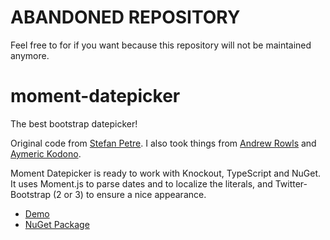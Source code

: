 ABANDONED REPOSITORY
===================

Feel free to for if you want because this repository will not be maintained anymore.


moment-datepicker
=================

The best bootstrap datepicker!

Original code from [Stefan Petre](http://www.eyecon.ro/bootstrap-datepicker/). I also took things from [Andrew Rowls](https://github.com/eternicode/bootstrap-datepicker) and [Aymeric Kodono](https://github.com/Aymkdn/Datepicker-for-Bootstrap).

Moment Datepicker is ready to work with Knockout, TypeScript and NuGet. It uses Moment.js to parse dates and to localize the literals, and Twitter-Bootstrap (2 or 3) to ensure a nice appearance.

* [Demo](http://makingsense.github.com/moment-datepicker)
* [NuGet Package](https://nuget.org/packages/MomentDatepicker)

